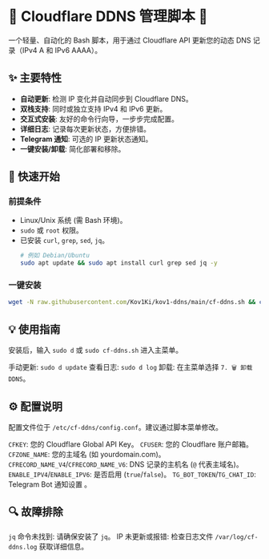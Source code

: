 # 🚀 Cloudflare DDNS 管理脚本  🚀

一个轻量、自动化的 Bash 脚本，用于通过 Cloudflare API 更新您的动态 DNS 记录（IPv4 A 和 IPv6 AAAA）。

## ✨ 主要特性

* **自动更新**: 检测 IP 变化并自动同步到 Cloudflare DNS。
* **双栈支持**: 同时或独立支持 IPv4 和 IPv6 更新。
* **交互式安装**: 友好的命令行向导，一步步完成配置。
* **详细日志**: 记录每次更新状态，方便排错。
* **Telegram 通知**: 可选的 IP 更新状态通知。
* **一键安装/卸载**: 简化部署和移除。

## 🚀 快速开始

### 前提条件

* Linux/Unix 系统 (需 Bash 环境)。
* `sudo` 或 `root` 权限。
* 已安装 `curl`, `grep`, `sed`, `jq`。
    ```bash
    # 例如 Debian/Ubuntu
    sudo apt update && sudo apt install curl grep sed jq -y
    ```

### 一键安装

```bash
wget -N raw.githubusercontent.com/Kov1Ki/kov1-ddns/main/cf-ddns.sh && chmod +x cf-ddns.sh && ./cf-ddns.sh
```

## 💡 使用指南

安装后，输入 `sudo d` 或 `sudo cf-ddns.sh` 进入主菜单。

手动更新: `sudo d update`
查看日志: `sudo d log`
卸载: 在主菜单选择 `7. 🗑️ 卸载 DDNS`。

## ⚙️ 配置说明

配置文件位于 `/etc/cf-ddns/config.conf`。建议通过脚本菜单修改。

`CFKEY`: 您的 Cloudflare Global API Key。
`CFUSER`: 您的 Cloudflare 账户邮箱。
`CFZONE_NAME`: 您的主域名 (如 yourdomain.com)。
`CFRECORD_NAME_V4`/`CFRECORD_NAME_V6`: DNS 记录的主机名 (`@` 代表主域名)。
`ENABLE_IPV4`/`ENABLE_IPV6`: 是否启用 (`true`/`false`)。
`TG_BOT_TOKEN`/`TG_CHAT_ID`: Telegram Bot 通知设置 。

## 🔍 故障排除

`jq` 命令未找到: 请确保安装了 `jq`。
IP 未更新或报错: 检查日志文件 `/var/log/cf-ddns.log` 获取详细信息。

